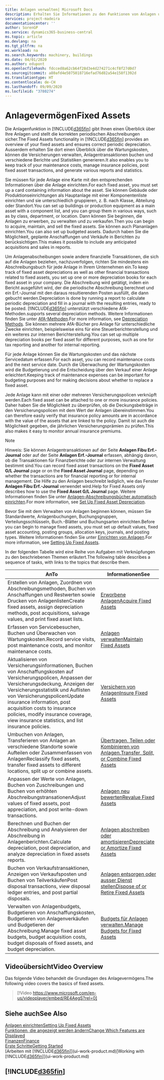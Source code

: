 ```yaml
---
title: Anlagen verwalten| Microsoft Docs
description: Erhalten Sie Informationen zu den Funktionen von Anlagen und eine Übersicht , wie mit Anlagen gearbeitet wird.
services: project-madeira
documentationcenter: ''
author: SorenGP
ms.service: dynamics365-business-central
ms.topic: article
ms.devlang: na
ms.tgt_pltfrm: na
ms.workload: na
ms.search.keywords: machinery, buildings
ms.date: 04/01/2020
ms.author: edupont
ms.openlocfilehash: fdcced8a62cb64f28d3e4d274271c4cf8f27d0d7
ms.sourcegitcommit: a80afd4e5075018716efad76d82a54e158f1392d
ms.translationtype: HT
ms.contentlocale: de-CH
ms.lasthandoff: 09/09/2020
ms.locfileid: "3780274"
---
```

# <a name="fixed-assets"></a><span data-ttu-id="e5084-103">Anlagevermögen</span><span class="sxs-lookup"><span data-stu-id="e5084-103">Fixed Assets</span></span>
<span data-ttu-id="e5084-104">Die Anlagenfunktion in [!INCLUDE[d365fin](includes/d365fin_md.md)] gibt Ihnen einen Überblick über Ihre Anlagen und stellt die korrekten periodischen Abschreibungen sicher.</span><span class="sxs-lookup"><span data-stu-id="e5084-104">The Fixed Assets functionality in [!INCLUDE[d365fin](includes/d365fin_md.md)] provides an overview of your fixed assets and ensures correct periodic depreciation.</span></span> <span data-ttu-id="e5084-105">Ausserdem erhalten Sie dort einen Überblick über die Wartungskosten, können die Versicherungen verwalten, Anlagentransaktionen buchen und verschiedene Berichte und Statistiken generieren.</span><span class="sxs-lookup"><span data-stu-id="e5084-105">It also enables you to keep track of your maintenance costs, manage insurance policies, post fixed asset transactions, and generate various reports and statistics.</span></span>

<span data-ttu-id="e5084-106">Sie müssen für jede Anlage eine Karte mit den entsprechenden Informationen über die Anlage einrichten.</span><span class="sxs-lookup"><span data-stu-id="e5084-106">For each fixed asset, you must set up a card containing information about the asset.</span></span> <span data-ttu-id="e5084-107">Sie können Gebäude oder Produktionseinrichtungen als Hauptanlage mit einer Komponentenliste einrichten und sie unterschiedlich gruppieren, z. B. nach Klasse, Abteilung oder Standort.</span><span class="sxs-lookup"><span data-stu-id="e5084-107">You can set up buildings or production equipment as a main asset with a component list, and you can group them in various ways, such as by class, department, or location.</span></span> <span data-ttu-id="e5084-108">Dann können Sie beginnen, die Anlagen zu erwerben, zu verwalten und zu verkaufen.</span><span class="sxs-lookup"><span data-stu-id="e5084-108">Then you can begin to acquire, maintain, and sell the fixed assets.</span></span> <span data-ttu-id="e5084-109">Sie können auch Plananlagen einrichten.</span><span class="sxs-lookup"><span data-stu-id="e5084-109">You can also set up budgeted assets.</span></span> <span data-ttu-id="e5084-110">Dadurch haben Sie die Möglichkeit, geplante Anschaffungen und Verkäufe in Berichten zu berücksichtigen.</span><span class="sxs-lookup"><span data-stu-id="e5084-110">This makes it possible to include any anticipated acquisitions and sales in reports.</span></span>

<span data-ttu-id="e5084-111">Um Anlagenabscheibungen sowie andere finanzielle Transaktionen, die sich auf die Anlagen beziehen, nachzuverfolgen, richten Sie mindestens ein Abschreibungsbuch für jede Anlage in Ihrem Unternehmen ein.</span><span class="sxs-lookup"><span data-stu-id="e5084-111">To keep track of fixed asset depreciations as well as other financial transactions related to fixed assets, you set up one or more depreciation books for each fixed asset in your company.</span></span> <span data-ttu-id="e5084-112">Die Abschreibung wird getätigt, indem ein Bericht ausgeführt wird, der die periodische Abschreibung berechnet und ein Erf.-Journal mit den daraus resultierenden Posten ausfüllt, die dann gebucht werden.</span><span class="sxs-lookup"><span data-stu-id="e5084-112">Depreciation is done by running a report to calculate periodic depreciation and fill in a journal with the resulting entries, ready to be posted.</span></span> [!INCLUDE[d365fin](includes/d365fin_md.md)] <span data-ttu-id="e5084-113">unterstützt verschiedene AfA-Methoden.</span><span class="sxs-lookup"><span data-stu-id="e5084-113">supports several depreciation methods.</span></span> <span data-ttu-id="e5084-114">Weitere Informationen finden Sie unter [AfA-Methoden](fa-depreciation-methods.md).</span><span class="sxs-lookup"><span data-stu-id="e5084-114">For more information, see [Depreciation Methods](fa-depreciation-methods.md).</span></span> <span data-ttu-id="e5084-115">Sie können mehrere AfA-Bücher pro Anlage für unterschiedliche Zwecke einrichten, beispielsweise eins für eine Steuerberichterstellung und ein weiteres zur internen Berichterstellung.</span><span class="sxs-lookup"><span data-stu-id="e5084-115">You can set up multiple depreciation books per fixed asset for different purposes, such as one for tax reporting and another for internal reporting.</span></span>

<span data-ttu-id="e5084-116">Für jede Anlage können Sie die Wartungskosten und das nächste Servicedatum erfassen.</span><span class="sxs-lookup"><span data-stu-id="e5084-116">For each asset, you can record maintenance costs and the next service date.</span></span> <span data-ttu-id="e5084-117">Durch die Überwachung der Wartungskosten wird die Budgetierung und die Entscheidung über den Verkauf einer Anlage erleichtert.</span><span class="sxs-lookup"><span data-stu-id="e5084-117">Keeping track of maintenance expenses can be important for budgeting purposes and for making decisions about whether to replace a fixed asset.</span></span>

<span data-ttu-id="e5084-118">Jede Anlage kann mit einer oder mehreren Versicherungspolicen verknüpft werden.</span><span class="sxs-lookup"><span data-stu-id="e5084-118">Each fixed asset can be attached to one or more insurance policies.</span></span> <span data-ttu-id="e5084-119">Daher haben Sie die Möglichkeit zu überprüfen, ob die Deckungsbeiträge in den Versicherungspolicen mit dem Wert der Anlagen übereinstimmen.</span><span class="sxs-lookup"><span data-stu-id="e5084-119">You can therefore easily verify that insurance policy amounts are in accordance with the value of the assets that are linked to the policy.</span></span> <span data-ttu-id="e5084-120">Damit ist auch die Möglichkeit gegeben, die jährlichen Versicherungsprämien zu prüfen.</span><span class="sxs-lookup"><span data-stu-id="e5084-120">This also makes it easy to monitor annual insurance premiums.</span></span>

> [!NOTE]  
>   <span data-ttu-id="e5084-121">Hinweis: Sie können Anlagentransaktionen auf der Seite **Anlagen Fibu Erf.-Journal** oder auf der Seite **Anlagen Erf.-Journal** erfassen, abhängig davon, ob die Transaktionen für Finanzberichte oder zur internen Verwaltung bestimmt sind.</span><span class="sxs-lookup"><span data-stu-id="e5084-121">You can record fixed asset transactions on the **Fixed Asset G/L Journal** page or on the **Fixed Asset Journal** page, depending on whether the transactions are for financial reporting or for internal management.</span></span> <span data-ttu-id="e5084-122">Die Hilfe zu den Anlagen beschreibt lediglich, wie das Fenster **Anlagen Fibu Erf.-Journal** verwendet wird.</span><span class="sxs-lookup"><span data-stu-id="e5084-122">Help for Fixed Assets only describes how to use the **Fixed Asset G/L Journal** page.</span></span> <span data-ttu-id="e5084-123">Weitere Informationen finden Sie unter [Anlagen-Abschreibungsbücher automatisch einrichten](fa-how-setup-depreciation.md).</span><span class="sxs-lookup"><span data-stu-id="e5084-123">For more information, see [Set Up Fixed Asset Depreciation](fa-how-setup-depreciation.md).</span></span>

<span data-ttu-id="e5084-124">Bevor Sie mit dem Verwalten von Anlagen beginnen können, müssen Sie Standardwerte, Anlagenbuchungen,  Buchungsgruppen, Verteilungsschlüsseln, Buch.-Blätter und Buchungsarten einrichten.</span><span class="sxs-lookup"><span data-stu-id="e5084-124">Before you can begin to manage fixed assets, you must set up default values, fixed asset accounting, posting groups, allocation keys, journals, and posting types.</span></span> <span data-ttu-id="e5084-125">Weitere Informationen finden Sie unter [Einrichten von Anlagen](fa-setup.md).</span><span class="sxs-lookup"><span data-stu-id="e5084-125">For more information, see [Setting Up Fixed Assets](fa-setup.md).</span></span>

<span data-ttu-id="e5084-126">In der folgenden Tabelle wird eine Reihe von Aufgaben mit Verknüpfungen zu den beschriebenen Themen erläutert.</span><span class="sxs-lookup"><span data-stu-id="e5084-126">The following table describes a sequence of tasks, with links to the topics that describe them.</span></span>

| <span data-ttu-id="e5084-127">An</span><span class="sxs-lookup"><span data-stu-id="e5084-127">To</span></span> | <span data-ttu-id="e5084-128">Informationen</span><span class="sxs-lookup"><span data-stu-id="e5084-128">See</span></span> |
| --- | --- |
| <span data-ttu-id="e5084-129">Erstellen von Anlagen, Zuordnen von Abschreibungsmethoden, Buchen von Anschaffungen und Restwerten sowie Drucken von Anlagenlisten</span><span class="sxs-lookup"><span data-stu-id="e5084-129">Create fixed assets, assign depreciation methods, post acquisitions, salvage values, and print fixed asset lists.</span></span> |[<span data-ttu-id="e5084-130">Erworbene Anlagen</span><span class="sxs-lookup"><span data-stu-id="e5084-130">Acquire Fixed Assets</span></span>](fa-how-acquire.md) |
| <span data-ttu-id="e5084-131">Erfassen von Servicebesuchen, Buchen und Überwachen von Wartungskosten.</span><span class="sxs-lookup"><span data-stu-id="e5084-131">Record service visits, post maintenance costs, and monitor maintenance costs.</span></span> |[<span data-ttu-id="e5084-132">Anlagen verwalten</span><span class="sxs-lookup"><span data-stu-id="e5084-132">Maintain Fixed Assets</span></span>](fa-how-maintain.md) |
| <span data-ttu-id="e5084-133">Aktualisieren von Versicherungsinformationen, Buchen von Anschaffungskosten auf Versicherungspolicen, Anpassen der Versicherungsdeckung, Anzeigen der Versicherungsstatistik und Auflisten von Versicherungspolicen</span><span class="sxs-lookup"><span data-stu-id="e5084-133">Update insurance information, post acquisition costs to insurance policies, modify insurance coverage, view insurance statistics, and list insurance policies.</span></span> |[<span data-ttu-id="e5084-134">Versichern von Anlagen</span><span class="sxs-lookup"><span data-stu-id="e5084-134">Insure Fixed Assets</span></span>](fa-how-insure.md) |
| <span data-ttu-id="e5084-135">Umbuchen von Anlagen, Transferieren von Anlagen an verschiedene Standorte sowie Aufteilen oder Zusammenfassen von Anlagen</span><span class="sxs-lookup"><span data-stu-id="e5084-135">Reclassify fixed assets, transfer fixed assets to different locations, split up or combine assets.</span></span> |[<span data-ttu-id="e5084-136">Übertragen, Teilen oder Kombinieren von Anlagen.</span><span class="sxs-lookup"><span data-stu-id="e5084-136">Transfer, Split, or Combine Fixed Assets</span></span>](fa-how-trans-split-combine.md) |
| <span data-ttu-id="e5084-137">Anpassen der Werte von Anlagen, Buchen von Zuschreibungen und Buchen von erhöhten Abschreibungstransationen</span><span class="sxs-lookup"><span data-stu-id="e5084-137">Adjust values of fixed assets, post appreciation, and post write-down transactions.</span></span> |[<span data-ttu-id="e5084-138">Anlagen neu bewerten</span><span class="sxs-lookup"><span data-stu-id="e5084-138">Revalue Fixed Assets</span></span>](fa-how-revalue.md) |
| <span data-ttu-id="e5084-139">Berechnen und Buchen der Abschreibung und Analysieren der Abschreibung in Anlagenberichten.</span><span class="sxs-lookup"><span data-stu-id="e5084-139">Calculate depreciation, post depreciation, and  analyze depreciation in fixed assets reports.</span></span> |[<span data-ttu-id="e5084-140">Anlagen abschreiben oder amortisieren</span><span class="sxs-lookup"><span data-stu-id="e5084-140">Depreciate or Amortize Fixed Assets</span></span>](fa-how-depreciate-amortize.md) |
| <span data-ttu-id="e5084-141">Buchen von Verkaufstransaktionen, Anzeigen von Verkaufsposten und Buchen von Teilverkäufen</span><span class="sxs-lookup"><span data-stu-id="e5084-141">Post disposal transactions, view disposal ledger entries, and post partial disposals.</span></span> |[<span data-ttu-id="e5084-142">Anlagen entsorgen oder ausser Dienst stellen</span><span class="sxs-lookup"><span data-stu-id="e5084-142">Dispose of or Retire Fixed Assets</span></span>](fa-how-dispose-retire.md) |
| <span data-ttu-id="e5084-143">Verwalten von Anlagenbudgets, Budgetieren von Anschaffungskosten, Budgetieren von Anlagenverkäufen und Budgetieren der Abschreibung.</span><span class="sxs-lookup"><span data-stu-id="e5084-143">Manage fixed asset budgets, budget acquisition costs, budget disposals of fixed assets, and budget depreciation.</span></span> |[<span data-ttu-id="e5084-144">Budgets für Anlagen verwalten.</span><span class="sxs-lookup"><span data-stu-id="e5084-144">Manage Budgets for Fixed Assets</span></span>](fa-how-manage-budgets.md) |

## <a name="video-overview"></a><span data-ttu-id="e5084-145">Videoübersicht</span><span class="sxs-lookup"><span data-stu-id="e5084-145">Video Overview</span></span>
<span data-ttu-id="e5084-146">Das folgende Video behandelt die Grundlagen des Anlagevermögens.</span><span class="sxs-lookup"><span data-stu-id="e5084-146">The following video covers the basics of fixed assets.</span></span>

> [!Video https://www.microsoft.com/en-us/videoplayer/embed/RE4AegS?rel=0]

## <a name="see-also"></a><span data-ttu-id="e5084-147">Siehe auch</span><span class="sxs-lookup"><span data-stu-id="e5084-147">See Also</span></span>
[<span data-ttu-id="e5084-148">Anlagen einrichten</span><span class="sxs-lookup"><span data-stu-id="e5084-148">Setting Up Fixed Assets</span></span>](fa-setup.md)  
[<span data-ttu-id="e5084-149">Funktionen, die angezeigt werden ändern</span><span class="sxs-lookup"><span data-stu-id="e5084-149">Change Which Features are Displayed</span></span>](ui-experiences.md)  
[<span data-ttu-id="e5084-150">Finanzen</span><span class="sxs-lookup"><span data-stu-id="e5084-150">Finance</span></span>](finance.md)  
[<span data-ttu-id="e5084-151">Erste Schritte</span><span class="sxs-lookup"><span data-stu-id="e5084-151">Getting Started</span></span>](product-get-started.md)  
<span data-ttu-id="e5084-152">[Arbeiten mit [!INCLUDE[d365fin](includes/d365fin_md.md)]](ui-work-product.md)</span><span class="sxs-lookup"><span data-stu-id="e5084-152">[Working with [!INCLUDE[d365fin](includes/d365fin_md.md)]](ui-work-product.md)</span></span>

## [!INCLUDE[d365fin](includes/free_trial_md.md)]  
 
